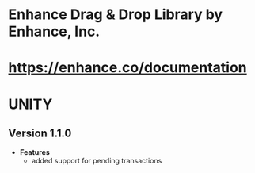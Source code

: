 # Enhance Drag & Drop Library by Enhance, Inc.
# https://enhance.co/documentation
# 
# UNITY

## Version 1.1.0
- **Features**
  - added support for pending transactions



